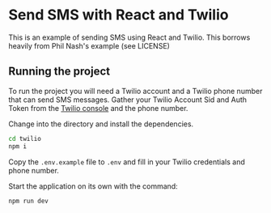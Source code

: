 # Send SMS with React and Twilio

This is an example of sending SMS using React and Twilio. This borrows heavily from Phil Nash's example (see LICENSE)

## Running the project

To run the project you will need a Twilio account and a Twilio phone number that can send SMS messages. Gather your Twilio Account Sid and Auth Token from the [Twilio console](https://www.twilio.com/console) and the phone number.

Change into the directory and install the dependencies.

```bash
cd twilio
npm i
```

Copy the `.env.example` file to `.env` and fill in your Twilio credentials and phone number.

Start the application on its own with the command:

```bash
npm run dev
```
